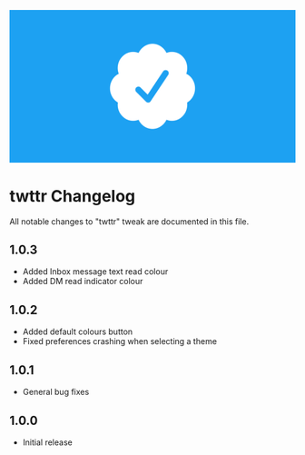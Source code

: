 ![twttr](Repo_Assets/changelog.png)

# twttr Changelog

All notable changes to "twttr" tweak are documented in this file.

## 1.0.3

- Added Inbox message text read colour
- Added DM read indicator colour

## 1.0.2

- Added default colours button
- Fixed preferences crashing when selecting a theme

## 1.0.1

- General bug fixes

## 1.0.0

- Initial release
